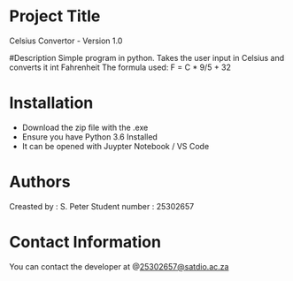 # Project Title
Celsius Convertor - Version 1.0

#Description
Simple program in python. Takes the user input in Celsius and converts it int Fahrenheit
The formula used: F = C * 9/5 + 32

# Installation
- Download the zip file with the .exe
- Ensure you have Python 3.6 Installed
- It can be opened with Juypter Notebook / VS Code

# Authors 
Creasted by : S. Peter
Student number : 25302657

# Contact Information
You can contact the developer at @25302657@satdio.ac.za
